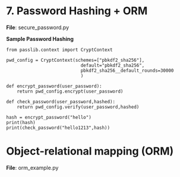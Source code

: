 # 7. Password Hashing + ORM

**File**: secure_password.py

**Sample Password Hashing**
```pycon
from passlib.context import CryptContext

pwd_config = CryptContext(schemes=["pbkdf2_sha256"],
                            default="pbkdf2_sha256",
                            pbkdf2_sha256__default_rounds=30000
                            )

def encrypt_password(user_password):
    return pwd_config.encrypt(user_password)

def check_password(user_password,hashed):
    return pwd_config.verify(user_password,hashed)

hash = encrypt_password("hello")
print(hash)
print(check_password("hello1213",hash))
```


# Object-relational mapping (ORM)
**File**: orm_example.py